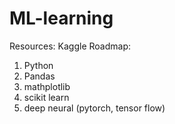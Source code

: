 # ML-learning
Resources: Kaggle
Roadmap:
1. Python
2. Pandas
3. mathplotlib
4. scikit learn
5. deep neural (pytorch, tensor flow)

